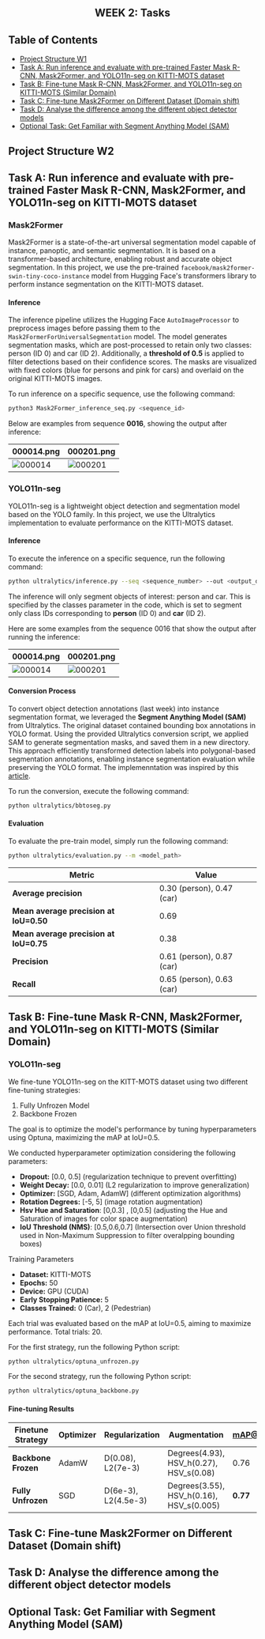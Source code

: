 <h2 align="center">WEEK 2: Tasks</h2>

## Table of Contents

- [Project Structure W1](#project-structure-w1)
- [Task A: Run inference and evaluate with pre-trained Faster Mask R-CNN, Mask2Former, and YOLO11n-seg on KITTI-MOTS dataset](#task-a-run-inference-and-evaluate-with-pre-trained-faster-mask-r-cnn-mask2former-and-yolo11n-seg-on-kitti-mots-dataset)
- [Task B: Fine-tune Mask R-CNN, Mask2Former, and YOLO11n-seg on KITTI-MOTS (Similar Domain)](#task-b-fine-tune-mask-r-cnn-mask2former-and-yolo11n-seg-on-kitti-mots-similar-domain)
- [Task C: Fine-tune Mask2Former on Different Dataset (Domain shift)](#task-c-fine-tune-mask2former-on-different-dataset-domain-shift)
- [Task D: Analyse the difference among the different object detector models](#task-d-analyse-the-difference-among-the-different-object-detector-models)
- [Optional Task: Get Familiar with Segment Anything Model (SAM)](#optional-task-get-familiar-with-segment-anything-model-sam)

## Project Structure W2

## Task A: Run inference and evaluate with pre-trained Faster Mask R-CNN, Mask2Former, and YOLO11n-seg on KITTI-MOTS dataset

### Mask2Former
Mask2Former is a state-of-the-art universal segmentation model capable of instance, panoptic, and semantic segmentation. It is based on a transformer-based architecture, enabling robust and accurate object segmentation. In this project, we use the pre-trained `facebook/mask2former-swin-tiny-coco-instance` model from Hugging Face's transformers library to perform instance segmentation on the KITTI-MOTS dataset.

#### Inference
The inference pipeline utilizes the Hugging Face `AutoImageProcessor` to preprocess images before passing them to the `Mask2FormerForUniversalSegmentation` model. The model generates segmentation masks, which are post-processed to retain only two classes: person (ID 0) and car (ID 2). Additionally, a **threshold of 0.5** is applied to filter detections based on their confidence scores. The masks are visualized with fixed colors (blue for persons and pink for cars) and overlaid on the original KITTI-MOTS images.

To run inference on a specific sequence, use the following command:

```bash
python3 Mask2Former_inference_seq.py <sequence_id>
```

Below are examples from sequence **0016**, showing the output after inference:

| 000014.png | 000201.png |
|---------------------------------------|---------------------------------------|
| ![000014](https://github.com/user-attachments/assets/7b602490-f220-487c-bd9a-9ddfea511cbd) | ![000201](https://github.com/user-attachments/assets/f3c52b95-4d54-4946-9e1e-d1282914924f) |


### YOLO11n-seg 
YOLO11n-seg is a lightweight object detection and segmentation model based on the YOLO family. In this project, we use the Ultralytics implementation to evaluate performance on the KITTI-MOTS dataset.

#### Inference
To execute the inference on a specific sequence, run the following command:

```bash
python ultralytics/inference.py --seq <sequence_number> --out <output_directory>
```
The inference will only segment objects of interest: person and car. This is specified by the classes parameter in the code, which is set to segment only class IDs corresponding to **person** (ID 0) and **car** (ID 2).

Here are some examples from the sequence 0016 that show the output after running the inference:

| 000014.png | 000201.png |
|---------------------------------------|---------------------------------------|
|  ![000014](https://github.com/user-attachments/assets/06ed630a-3d56-4e2a-ab9c-d70cda9d32de) |![000201](https://github.com/user-attachments/assets/c73dce54-157f-40bb-b574-a2b7f791c367) |

#### Conversion Process
To convert object detection annotations (last week) into instance segmentation format, we leveraged the **Segment Anything Model (SAM)** from Ultralytics. The original dataset contained bounding box annotations in YOLO format. Using the provided Ultralytics conversion script, we applied SAM to generate segmentation masks, and saved them in a new directory. This approach efficiently transformed detection labels into polygonal-based segmentation annotations, enabling instance segmentation evaluation while preserving the YOLO format. The implemenntation was inspired by this [article](https://medium.com/@dhanyasethumadhavan/yolo-v8-how-to-convert-custom-object-detection-datasets-to-segmentation-datasets-using-sam-models-d80eb9abea61). 

To run the conversion, execute the following command:
```bash
python ultralytics/bbtoseg.py
```
#### Evaluation
To evaluate the pre-train model, simply run the following command:
```bash
python ultralytics/evaluation.py --m <model_path>
```
| Metric                                             | Value                                      |
|----------------------------------------------------|--------------------------------------------|
| **Average precision**                              | 0.30 (person), 0.47 (car)           |
| **Mean average precision at IoU=0.50**            | 0.69                              |
| **Mean average precision at IoU=0.75**            | 0.38                                   |
| **Precision**                                      | 0.61 (person), 0.87 (car)           |
| **Recall**                                         | 0.65 (person), 0.63 (car)           |


## Task B: Fine-tune Mask R-CNN, Mask2Former, and YOLO11n-seg on KITTI-MOTS (Similar Domain)

### YOLO11n-seg 
We fine-tune YOLO11n-seg on the KITT-MOTS dataset using two different fine-tuning strategies:
1. Fully Unfrozen Model
2. Backbone Frozen

The goal is to optimize the model's performance by tuning hyperparameters using Optuna, maximizing the mAP at IoU=0.5.

We conducted hyperparameter optimization considering the following parameters:
- **Dropout:** [0.0, 0.5] (regularization technique to prevent overfitting)
- **Weight Decay:** [0.0, 0.01] (L2 regularization to improve generalization)
- **Optimizer:** [SGD, Adam, AdamW] (different optimization algorithms)
- **Rotation Degrees:** [-5, 5] (image rotation augmentation)
- **Hsv Hue and Saturation**: [0,0.3] , [0,0.5] (adjusting the Hue and Saturation of images for color space augmentation)
- **IoU Threshold (NMS)**: [0.5,0.6,0.7] (Intersection over Union threshold used in Non-Maximum Suppression to filter overalpping bounding boxes)

Training Parameters
- **Dataset:** KITTI-MOTS 
- **Epochs:** 50
- **Device:** GPU (CUDA)
- **Early Stopping Patience:** 5
- **Classes Trained:** 0 (Car), 2 (Pedestrian)

Each trial was evaluated based on the mAP at IoU=0.5, aiming to maximize performance. Total trials: 20.

For the first strategy, run the following Python script:
```bash
python ultralytics/optuna_unfrozen.py
```

For the second strategy, run the following Python script:
```bash
python ultralytics/optuna_backbone.py
```

#### Fine-tuning Results

| Finetune Strategy    | Optimizer | Regularization                    | Augmentation                                  | mAP@0.5 | mAP@0.75 | AP (class)                           |
|----------------------|-----------|------------------------------------|-----------------------------------------------|---------|----------|--------------------------------------|
| **Backbone Frozen**   | AdamW     | D(0.08), L2(7e-3)                 | Degrees(4.93), HSV_h(0.27), HSV_s(0.08)          | 0.76    | 0.53     | 0.39 (pedestrian), 0.58 (car)         |
| **Fully Unfrozen**    | SGD     | D(6e-3), L2(4.5e-3)                 | Degrees(3.55), HSV_h(0.16), HSV_s(0.005)          | **0.77**   | **0.54**    | **0.41 (pedestrian), 0.56 (car)**      |

## Task C: Fine-tune Mask2Former on Different Dataset (Domain shift)

## Task D: Analyse the difference among the different object detector models

## Optional Task: Get Familiar with Segment Anything Model (SAM)


